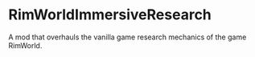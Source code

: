 # RimWorldImmersiveResearch
A mod that overhauls the vanilla game research mechanics of the game RimWorld.
